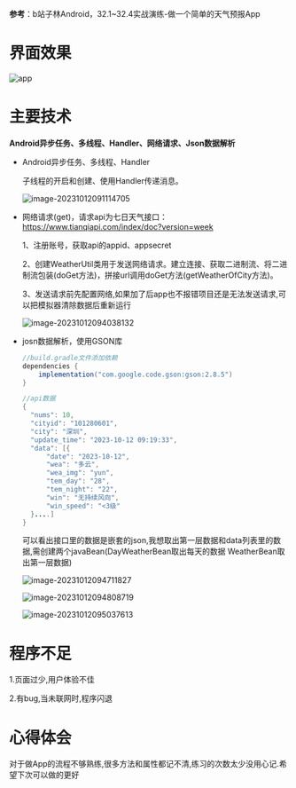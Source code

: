 **参考**：b站子林Android，32.1~32.4实战演练-做一个简单的天气预报App

# 界面效果

![app](E:\ljl_project\App\Android\案例\WeatherApp\app.gif)

# 主要技术

**Android异步任务、多线程、Handler、网络请求、Json数据解析**

- Android异步任务、多线程、Handler

  子线程的开启和创建、使用Handler传递消息。

  ![image-20231012091114705](C:\Users\Lenovo\AppData\Roaming\Typora\typora-user-images\image-20231012091114705.png)

- 网络请求(get)，请求api为七日天气接口：https://www.tianqiapi.com/index/doc?version=week

  1、注册账号，获取api的appid、appsecret

  2、创建WeatherUtil类用于发送网络请求。建立连接、获取二进制流、将二进制流包装(doGet方法)，拼接url调用doGet方法(getWeatherOfCity方法)。

  3、发送请求前先配置网络,如果加了后app也不报错项目还是无法发送请求,可以把模拟器清除数据后重新运行

  ![image-20231012094038132](C:\Users\Lenovo\AppData\Roaming\Typora\typora-user-images\image-20231012094038132.png)

- josn数据解析，使用GSON库

  ```java
  //build.gradle文件添加依赖
  dependencies {
      implementation("com.google.code.gson:gson:2.8.5")
  }
  ```

  ```java
  //api数据
  {
  	"nums": 10,
  	"cityid": "101280601",
  	"city": "深圳",
  	"update_time": "2023-10-12 09:19:33",
  	"data": [{
  		"date": "2023-10-12",
  		"wea": "多云",
  		"wea_img": "yun",
  		"tem_day": "28",
  		"tem_night": "22",
  		"win": "无持续风向",
  		"win_speed": "<3级"
  	}....]
  }
  ```

  可以看出接口里的数据是嵌套的json,我想取出第一层数据和data列表里的数据,需创建两个javaBean(DayWeatherBean取出每天的数据 WeatherBean取出第一层数据)

  ![image-20231012094711827](C:\Users\Lenovo\AppData\Roaming\Typora\typora-user-images\image-20231012094711827.png)

  ![image-20231012094808719](C:\Users\Lenovo\AppData\Roaming\Typora\typora-user-images\image-20231012094808719.png)

  ![image-20231012095037613](C:\Users\Lenovo\AppData\Roaming\Typora\typora-user-images\image-20231012095037613.png)

# 程序不足

1.页面过少,用户体验不佳

2.有bug,当未联网时,程序闪退

# 心得体会

对于做App的流程不够熟练,很多方法和属性都记不清,练习的次数太少没用心记.希望下次可以做的更好



